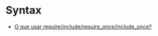 # Syntax

- [O que usar require/include/require_once/include_once?](http://pt.stackoverflow.com/q/15286/101)
